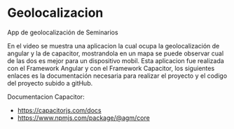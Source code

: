 # Geolocalizacion
 App de geolocalización de Seminarios

En el video se muestra una aplicacion la cual ocupa la geolocalización de angular y la de capacitor, mostrandola en un mapa
se puede observar cual de las dos es mejor para un dispositivo mobil.
Esta aplicacion fue realizada con el Framework Angular y con el Framework Capacitor, los siguientes
enlaces es la documentación necesaria para realizar el proyecto y el codigo del proyecto subido a gitHub.

Documentacion Capacitor:
  - https://capacitorjs.com/docs
  - https://www.npmjs.com/package/@agm/core
